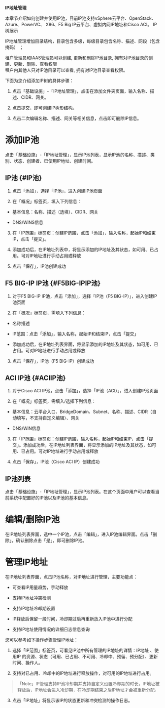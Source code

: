 
**IP地址管理**


 本章节介绍如何创建并使用IP池，目前IP池支持vSphere云平台、OpenStack、Azure、PowerVC、 X86、F5 Big IP云平台、虚拟内网IP地址和Cisco ACI。 IP树展示

IP地址管理增加目录结构，目录包含多级，每级目录包含名称、描述、网段（包含掩码）
；

租户管理员和IAAS管理员可以创建, 更新和删除IP池目录,
拥有对IP池目录的创建、更新、删除、查看权限\
租户内其他人只对IP池目录可以查看, 拥有对IP池目录查看权限。

下面为您介绍添加IP树的具体步骤：

1.  点击「基础设施」-「IP地址管理」，点击在添加文件夹页面，输入名称、描述、CIDR、网关。

2.  点击提交，即可创建IP树形结构。

3.  点击二次编辑名称、描述、网关等相关信息，点击即可删除IP信息。

# 添加IP池

点击「基础设施」-「IP地址管理」，显示IP池列表，显示IP池的名称、描述、类别、状态、创建者、已使用IP地址、创建时间。

## IP池 {#IP池}

1.  点击「添加」，选择「IP池」，进入创建IP池页面

2.  在「概况」标签页，填入下列信息：

-   基本信息：名称、描述（选填）、CIDR、网关

-   DNS/WINS信息

3.  在「IP范围」标签页：创建IP范围，点击「添加」，输入名称，起始IP和结束IP，点击「提交」。

4.  添加成功后，在IP地址列表中，将显示添加的IP地址及其状态，如可用、已占用。可对IP地址进行手动占用或释放

5.  点击「保存」，IP池创建成功

## F5 BIG-IP IP池 {#F5BIG-IPIP池}

1.  对于F5 BIG-IP IP池，点击「添加」，选择「IP池（F5
    BIG-IP）」，进入创建IP池页面

2.  在「概况」标签页，需填入下列信息：

-   名称描述

-   IP范围：点击「添加」，输入名称，起始IP和结束IP，点击「提交」

-   添加成功后，在IP地址列表界面，将显示添加的IP地址及其状态，如可用、已占用。可对IP地址进行手动占用或释放

3.  点击「保存」，IP池（F5 BIG-IP）创建成功

## ACI IP池 {#ACIIP池}

1.  对于Cisco ACI
    IP池，点击「添加」，选择「IP池（ACI）」，进入创建IP池页面

2.  在「概况」标签页，需填入/选择下列信息：

-   基本信息：云平台入口、BridgeDomain、Subnet、名称、描述、CIDR（自动填写，不支持自定义编辑）、网关

-   DNS/WIN信息

3.  在「IP范围」标签页：创建IP范围，输入名称，起始IP和结束IP，点击「提交」。添加成功后，在IP地址列表界面，将显示添加的IP地址及其状态，如可用、已占用。可对IP地址进行手动占用或释放

4.  点击「保存」，IP池（Cisco ACI IP）创建成功

## IP池列表

点击「基础设施」-「IP地址管理」，显示IP池列表。在这个页面中用户可以查看当前系统中配置好的IP池以及IP池的基本信息。

# 编辑/删除IP池

在IP地址列表界面，选中一个IP池，点击「编辑」，进入IP池编辑界面。点击「删除」，确认删除点击「是」，即可删除IP池。

# 管理IP地址

在IP地址列表界面，点击IP池名称，对IP地址进行管理，主要功能点：

-   可查看IP用量趋势，手动释放

-   支持IP地址冲突检测

-   支持IP地址冷却期设置

-   IP释放后保留一段时间，冷却期过后再重新放入IP池中进行分配

-   支持IP地址使用情况的详细日志信息查询

您可以参考如下操作步骤管理IP地址：

1.  选择「IP范围」标签页，可看见IP池中所有管理的IP地址的详情：IP地址
    、使用IP
    的资源、状态（可用、已占用、不可用、冷却中、预留、预分配）、更新时间、操作人。

2.  支持对已占用、冷却中的IP地址进行释放操作，对可用的IP地址进行占用。

>「Note」IP管理支持IP池冷却期并支持自定义设置冷却期的时长，IP地址被释放后，IP地址会进入冷却期，在冷却期结束之后IP地址才会被重新分配。

3.  点击「IP地址」将显示该IP的状态更新和冲突检测的操作日志。
